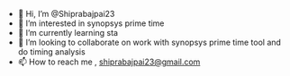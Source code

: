 - 👋 Hi, I’m @Shiprabajpai23
- 👀 I’m interested in synopsys prime time 
- 🌱 I’m currently learning sta
- 💞️ I’m looking to collaborate on work with synopsys prime time tool and do timing analysis
- 📫 How to reach me , shiprabajpai23@gmail.com

<!---
Shiprabajpai23/Shiprabajpai23 is a ✨ special ✨ repository because its `README.md` (this file) appears on your GitHub profile.
You can click the Preview link to take a look at your changes.
--->
